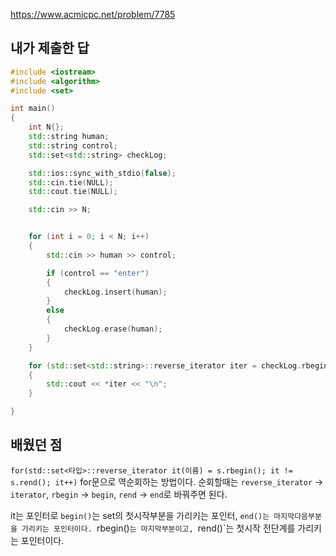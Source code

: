 https://www.acmicpc.net/problem/7785

내가 제출한 답
-------------
```cpp
#include <iostream>
#include <algorithm>
#include <set>

int main()
{
	int N{};
	std::string human;
	std::string control;
	std::set<std::string> checkLog;

	std::ios::sync_with_stdio(false);
	std::cin.tie(NULL);
	std::cout.tie(NULL);

	std::cin >> N;


	for (int i = 0; i < N; i++)
	{
		std::cin >> human >> control;

		if (control == "enter")
		{
			checkLog.insert(human);
		}
		else
		{
			checkLog.erase(human);
		}
	}

	for (std::set<std::string>::reverse_iterator iter = checkLog.rbegin(); iter != checkLog.rend(); iter++)
	{
		std::cout << *iter << "\n";
	}

}
```

배웠던 점
-----------

`for(std::set<타입>::reverse_iterator it(이름) = s.rbegin(); it != s.rend(); it++)` for문으로 역순회하는 방법이다.
순회할때는 `reverse_iterator` -> `iterator`, `rbegin` -> `begin`, `rend` -> `end`로 바꿔주면 된다. 

it는 포인터로 `begin()`는 set의 첫시작부분을 가리키는 포인터, `end()는 마지막다음부분을 가리키는 포인터이다.
`rbegin()`는 마지막부분이고, `rend()`는 첫시작 전단계를 가리키는 포인터이다.
